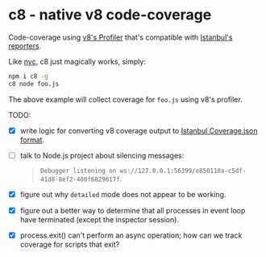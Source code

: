 # c8 - native v8 code-coverage

Code-coverage using [v8's Profiler](https://nodejs.org/dist/latest-v8.x/docs/api/inspector.html)
that's compatible with [Istanbul's reporters](https://istanbul.js.org/docs/advanced/alternative-reporters/).

Like [nyc](https://github.com/istanbuljs/nyc), c8 just magically works, simply:

```bash
npm i c8 -g
c8 node foo.js
```

The above example will collect coverage for `foo.js` using v8's profiler.

TODO:

- [x] write logic for converting v8 coverage output to [Istanbul Coverage.json format](https://github.com/gotwarlost/istanbul/blob/master/coverage.json.md).
- [ ] talk to Node.js project about silencing messages:

   > `Debugger listening on ws://127.0.0.1:56399/e850110a-c5df-41d8-8ef2-400f6829617f`.

- [x] figure out why `detailed` mode does not appear to be working.
- [x] figure out a better way to determine that all processes in event loop
   have terminated (except the inspector session).
- [x] process.exit() can't perform an async operation; how can we track coverage
  for scripts that exit?
